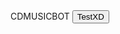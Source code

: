 <html lang="ru">
<head>
  <meta charset="UTF-8">
  <title>CDMUSICBOT</title>
</head>
<body>
        <div id="Main">
        <hl>CDMUSICBOT</hl>
        <button id="test"> TestXD</button>
</body>
</html>
